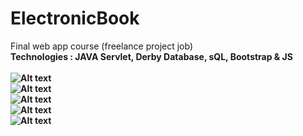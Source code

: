 # ElectronicBook
Final web app course (freelance project job)
<br>
<b>Technologies : JAVA Servlet, Derby Database, sQL, Bootstrap & JS
<br>
<br>
![Alt text](https://i.imgur.com/32QUovk.png?raw=true)
<br>
![Alt text](https://i.imgur.com/7UPjYIE.png?raw=true)
<br>
![Alt text](https://i.imgur.com/TETlESO.png?raw=true)
<br>
![Alt text](https://i.imgur.com/fC9sDZY.png?raw=true)
<br>
![Alt text](https://i.imgur.com/y4YiFZF.png?raw=true)
